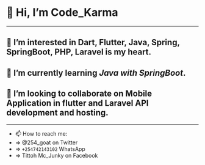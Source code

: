 # 👋 Hi, I’m Code_Karma
---
## 👀 I’m interested in **Dart, Flutter, Java, Spring, SpringBoot, PHP, Laravel** is my heart.
## 🌱 I’m currently learning *Java with SpringBoot*.
## 💞️ I’m looking to collaborate on Mobile Application in flutter and Laravel API development and hosting.
---
- 📫 How to reach me:
-   => @254_goat on Twitter
-   => `+254742143102` WhatsApp
-   => Tittoh Mc_Junky on Facebook
